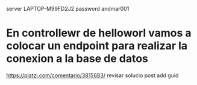 server
LAPTOP-M99FD2J2
password
andmar001

# En controllewr de helloworl vamos a colocar un endpoint para realizar la conexion a la base de datos

https://platzi.com/comentario/3815683/    revisar solucio post add guid